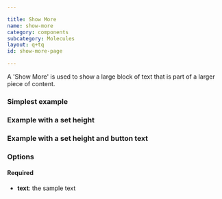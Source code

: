 ```yaml
---

title: Show More
name: show-more
category: components
subcategory: Molecules
layout: q+tq
id: show-more-page

---
```


<div class="lead"><p>A 'Show More' is used to show a large block of text that is part of a larger piece of content.</p></div>

### Simplest example

<script>
component("show-more", { "text": "<h3>The York approach</h3>"+
                                 "<p>EG. Every course at York has a set of learning outcomes. The learning outcomes tell you what you can expect to be able to do when you graduate and will help you to explain what you can offer to employers. </p>"+
                                 "<h4>Students who complete this course will be able to:</h4>"+
                                 "<ul class=\"u-two-columns\">"+
                                 "  <li>Engage critically in debates around scholarship that inform current archaeological and heritage issues applicable to multiple periods of human society, using evidence from the UK and elsewhere in the world</li>"+
                                 "  <li>Design, execute and evaluate archaeological and heritage research projects to a standard informed by key theoretical, scientific, legal and professional principles and methodologies in an international context</li>"+
                                 "  <li>Generate, document and manage primary archaeological and heritage data from diverse sources of evidence and contexts and conduct analysis using a range of digitial technology</li>"+
                                 "  <li>Operate effectively as constructive and inclusive leaders and confident participants in teamwork in challenging environments and using data from  multi-disciplinary field projects.</li>"+
                                 "  <li>Apply critical and creative approaches to problem-solving in complex situations with diverse, fragmentary datasets that reflect biases in their generation, survival, identification and documentation</li>"+
                                 "  <li>Resolve challenges in interpretation and presentation from an interdisciplinary perspective with agility and awareness of ethical issues</li>"+
                                 "  <li>Confidently explain, communicate and debate ideas through written, visual, and oral forms of presentation to a wide range of public and professional audiences using print and digital media          </li>"+
                                 "  <li>Contribute as independent scholars in the field of archaeological heritage practice through rigorous and imaginative inquiry in multi-disciplinary contexts</li>"+
                                 "</ul>"});
</script>

### Example with a set height

<script>
component("show-more", { "text": "<p>Here's some sample text</p>", "height": 200 });
</script>

### Example with a set height and button text

<script>
component("show-more", { "text": "<p>Here's some sample text</p>", "height": 200, "moreText": "Click this button to see more", "lessText": "If you've seen enough, click me!" });
</script>

### Options

#### Required

* **text**: the sample text
